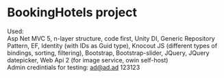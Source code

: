 # BookingHotels project
Used:
<br>
Asp Net MVC 5, n-layer structure, code first,  Unity DI, Generic Repository Pattern, EF, Identity (with IDs as Guid type), Knocout JS (different types of bindings, sorting, filtering), Bootstrap, Bootstrap-slider, JQuery, JQuery datepicker, Web Api 2 (for image service, owin self-host)
<br>
Admin credintials for testing: ad@ad.ad 123123
